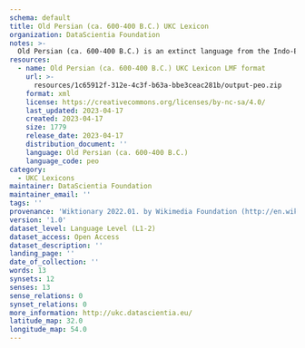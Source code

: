 ```yaml
---
schema: default
title: Old Persian (ca. 600-400 B.C.) UKC Lexicon
organization: DataScientia Foundation
notes: >-
  Old Persian (ca. 600-400 B.C.) is an extinct language from the Indo-European family that used to be spoken in Eurasia. The UKC Lexicon of Old Persian (ca. 600-400 B.C.) is represented as a lexico-semantic network. It consists of words, word senses, synsets, as well as sense-level and synset-level relationships
resources:
  - name: Old Persian (ca. 600-400 B.C.) UKC Lexicon LMF format
    url: >-
      resources/1c65912f-312e-4c3f-b63a-bbe3ceac281b/output-peo.zip
    format: xml
    license: https://creativecommons.org/licenses/by-nc-sa/4.0/
    last_updated: 2023-04-17
    created: 2023-04-17
    size: 1779
    release_date: 2023-04-17
    distribution_document: ''
    language: Old Persian (ca. 600-400 B.C.)
    language_code: peo
category:
  - UKC Lexicons
maintainer: DataScientia Foundation
maintainer_email: ''
tags: ''
provenance: 'Wiktionary 2022.01. by Wikimedia Foundation (http://en.wiktionary.org); CogNet 2.1 by Khuyagbaatar Batsuren, National University of Mongolia (http://cognet.ukc.disi.unitn.it); Princeton WordNet 2.1 by Princeton University (https://wordnet.princeton.edu)'
version: '1.0'
dataset_level: Language Level (L1-2)
dataset_access: Open Access
dataset_description: ''
landing_page: ''
date_of_collection: ''
words: 13
synsets: 12
senses: 13
sense_relations: 0
synset_relations: 0
more_information: http://ukc.datascientia.eu/
latitude_map: 32.0
longitude_map: 54.0
---
```

